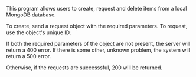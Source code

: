 This program allows users to create, request and delete items from a local MongoDB database. 

To create, send a request object with the required parameters.
To request, use the object's unique ID. 

If both the required parameters of the object are not present, the server will return a 400 error. If there is some other, unknown problem, the system will return a 500 error.

Otherwise, if the requests are successsful, 200 will be returned.